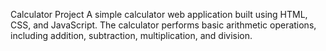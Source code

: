 Calculator Project
A simple calculator web application built using HTML, CSS, and JavaScript. The calculator performs basic arithmetic operations, including addition, subtraction, multiplication, and division.

